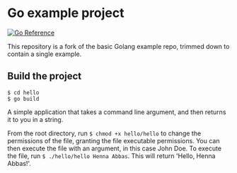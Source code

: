 # Go example project

[![Go Reference](https://pkg.go.dev/badge/golang.org/x/example.svg)](https://pkg.go.dev/golang.org/x/example)

This repository is a fork of the basic Golang example repo, trimmed down to contain a single example.

## Build the project

```
$ cd hello
$ go build
```

A simple application that takes a command line argument, and then returns it to you in a string. 

From the root directory, run `$ chmod +x hello/hello` to change the permissions of the file, granting the file executable permissions. 
You can then execute the file with an argument, in this case John Doe. To execute the file,  run `$ ./hello/hello Henna Abbas`. This will return 'Hello, Henna Abbas!'.
